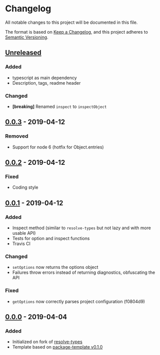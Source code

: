 # Changelog
All notable changes to this project will be documented in this file.

The format is based on [Keep a Changelog](https://keepachangelog.com/en/1.0.0/),
and this project adheres to [Semantic Versioning](https://semver.org/spec/v2.0.0.html).

## [Unreleased]
### Added
 - typescript as main dependency
 - Description, tags, readme header

### Changed
 - **[breaking]** Renamed `inspect` to `inspectObject`

## [0.0.3] - 2019-04-12
### Removed
 - Support for node 6 (hotfix for Object.entries)

## [0.0.2] - 2019-04-12
### Fixed
 - Coding style

## [0.0.1] - 2019-04-12
### Added
 - Inspect method (similar to `resolve-types` but not lazy and with more usable API)
 - Tests for option and inspect functions
 - Travis CI

### Changed
 - `setOptions` now returns the options object
 - Failures throw errors instead of returning diagnostics, obfuscating the API

### Fixed
 - `getOptions` now correctly parses project configuration (f0804d9)

## [0.0.0] - 2019-04-04
### Added
- Initialized on fork of [resolve-types](https://github.com/paulkoerbitz/resolve-types)
- Template based on [package-template v0.1.0](https://github.com/AckeeCZ/package-template/tree/v0.1.0)

[Unreleased]: https://github.com/grissius/intspector/compare/v0.0.3...HEAD
[0.0.3]: https://github.com/grissius/intspector/compare/v0.0.2...v0.0.3
[0.0.2]: https://github.com/grissius/intspector/compare/v0.0.1...v0.0.2
[0.0.1]: https://github.com/grissius/intspector/compare/v0.0.0...v0.0.1
[0.0.0]: https://github.com/grissius/intspector/compare/76d2238...v0.0.0
